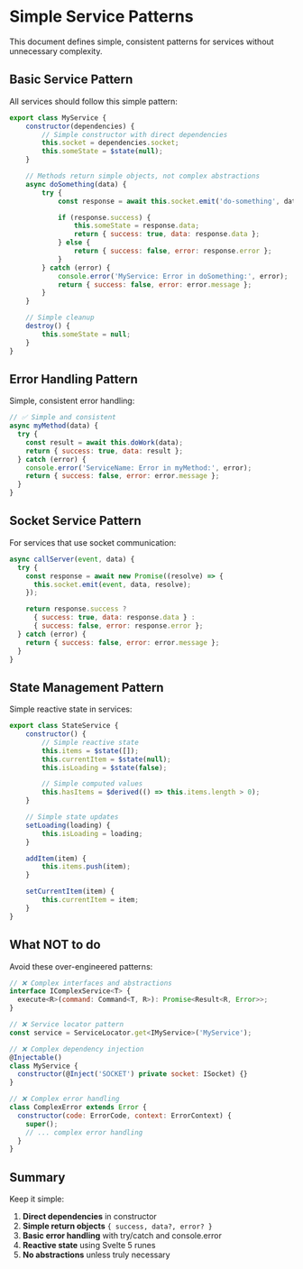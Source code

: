 # Simple Service Patterns

This document defines simple, consistent patterns for services without unnecessary complexity.

## Basic Service Pattern

All services should follow this simple pattern:

```javascript
export class MyService {
	constructor(dependencies) {
		// Simple constructor with direct dependencies
		this.socket = dependencies.socket;
		this.someState = $state(null);
	}

	// Methods return simple objects, not complex abstractions
	async doSomething(data) {
		try {
			const response = await this.socket.emit('do-something', data);

			if (response.success) {
				this.someState = response.data;
				return { success: true, data: response.data };
			} else {
				return { success: false, error: response.error };
			}
		} catch (error) {
			console.error('MyService: Error in doSomething:', error);
			return { success: false, error: error.message };
		}
	}

	// Simple cleanup
	destroy() {
		this.someState = null;
	}
}
```

## Error Handling Pattern

Simple, consistent error handling:

```javascript
// ✅ Simple and consistent
async myMethod(data) {
  try {
    const result = await this.doWork(data);
    return { success: true, data: result };
  } catch (error) {
    console.error('ServiceName: Error in myMethod:', error);
    return { success: false, error: error.message };
  }
}
```

## Socket Service Pattern

For services that use socket communication:

```javascript
async callServer(event, data) {
  try {
    const response = await new Promise((resolve) => {
      this.socket.emit(event, data, resolve);
    });

    return response.success ?
      { success: true, data: response.data } :
      { success: false, error: response.error };
  } catch (error) {
    return { success: false, error: error.message };
  }
}
```

## State Management Pattern

Simple reactive state in services:

```javascript
export class StateService {
	constructor() {
		// Simple reactive state
		this.items = $state([]);
		this.currentItem = $state(null);
		this.isLoading = $state(false);

		// Simple computed values
		this.hasItems = $derived(() => this.items.length > 0);
	}

	// Simple state updates
	setLoading(loading) {
		this.isLoading = loading;
	}

	addItem(item) {
		this.items.push(item);
	}

	setCurrentItem(item) {
		this.currentItem = item;
	}
}
```

## What NOT to do

Avoid these over-engineered patterns:

```javascript
// ❌ Complex interfaces and abstractions
interface IComplexService<T> {
  execute<R>(command: Command<T, R>): Promise<Result<R, Error>>;
}

// ❌ Service locator pattern
const service = ServiceLocator.get<IMyService>('MyService');

// ❌ Complex dependency injection
@Injectable()
class MyService {
  constructor(@Inject('SOCKET') private socket: ISocket) {}
}

// ❌ Complex error handling
class ComplexError extends Error {
  constructor(code: ErrorCode, context: ErrorContext) {
    super();
    // ... complex error handling
  }
}
```

## Summary

Keep it simple:

1. **Direct dependencies** in constructor
2. **Simple return objects** `{ success, data?, error? }`
3. **Basic error handling** with try/catch and console.error
4. **Reactive state** using Svelte 5 runes
5. **No abstractions** unless truly necessary
